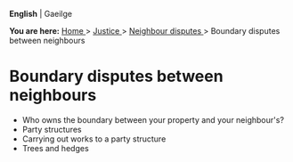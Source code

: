 **English** |  Gaeilge 

**You are here:** [ Home ](/en/) > [ Justice ](/en/justice/) > [ Neighbour
disputes ](/en/justice/neighbour-disputes/) > Boundary disputes between
neighbours

#  Boundary disputes between neighbours

  * Who owns the boundary between your property and your neighbour's? 
  * Party structures 
  * Carrying out works to a party structure 
  * Trees and hedges 
